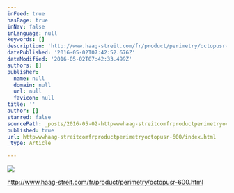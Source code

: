 ```yaml
---
inFeed: true
hasPage: true
inNav: false
inLanguage: null
keywords: []
description: 'http://www.haag-streit.com/fr/product/perimetry/octopusr-600.html'
datePublished: '2016-05-02T07:42:52.676Z'
dateModified: '2016-05-02T07:42:33.499Z'
authors: []
publisher:
  name: null
  domain: null
  url: null
  favicon: null
title: ''
author: []
starred: false
sourcePath: _posts/2016-05-02-httpwwwhaag-streitcomfrproductperimetryoctopusr-600.md
published: true
url: httpwwwhaag-streitcomfrproductperimetryoctopusr-600/index.html
_type: Article

---
```

![](https://the-grid-user-content.s3-us-west-2.amazonaws.com/a61ab3ca-1e53-4a1f-aef7-7b879f56ce9a.jpg)

http://www.haag-streit.com/fr/product/perimetry/octopusr-600.html